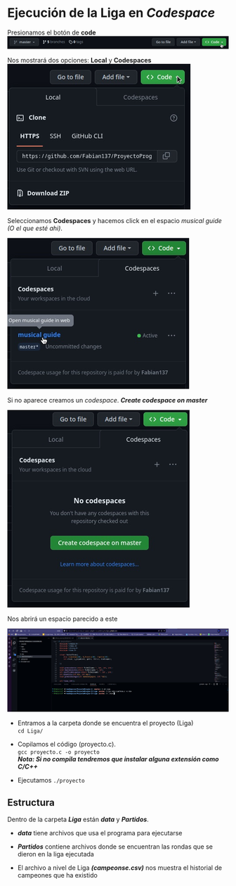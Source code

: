 # Ejecución de la Liga en ***Codespace***


Presionamos el botón de **code** 
![Ejemplo de las "rondas"](imgsReadme/SS_20230524_2256.jpg)

Nos mostrará dos opciones: **Local** y **Codespaces**
![Ejemplo de las "rondas"](imgsReadme/SS_20230524_2302.jpg)

Seleccionamos **Codespaces** y hacemos click en el espacio *musical guide (O el que esté ahi)*. 

![Ejemplo de las "rondas"](imgsReadme/SS_20230524_2357.jpg)

Si no aparece creamos un *codespace*. ***Create codespace on master***

![Ejemplo de las "rondas"](imgsReadme/SS_20230525_0002.jpg)

Nos abrirá un espacio parecido a este 

![Ejemplo de las "rondas"](imgsReadme/SS_20230525_0005.jpg)

- Entramos a la carpeta donde se encuentra el proyecto (Liga) \
```cd Liga/```

- Copilamos el código (proyecto.c). \
```gcc proyecto.c -o proyecto``` \
***Nota: Si no compila tendremos que instalar alguna extensión como C/C++***
- Ejecutamos 
```./proyecto```

## Estructura 
Dentro de la carpeta ***Liga*** están ***data*** y ***Partidos***.
- ***data*** tiene archivos que usa el programa para ejecutarse
- ***Partidos*** contiene archivos donde se encuentran las rondas que se dieron en la liga ejecutada

- El archivo a nivel de Liga ***(campeonse.csv)*** nos muestra el historial de campeones que ha existido